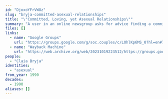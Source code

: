 ```yaml
---
id: "DjoxoYFrVW8z"
slug: "bryja-committed-asexual-relationships"
title: "\"Committed, Loving, yet Asexual Relationships\""
summary: "A user in an online newsgroup asks for advice finding a committed partnership as an sexual person"
files: []
links:
  - name: "Google Groups"
    url: "https://groups.google.com/g/soc.couples/c/LOhlKp6MS_0?hl=en#73727922e56309ef"
  - name: "Wayback Machine"
    url: "https://web.archive.org/web/20231019223512/https://groups.google.com/g/soc.couples/c/LOhlKp6MS_0?hl=en#73727922e56309ef"
people:
  - "Claia Bryja"
identities:
  - "asexual"
from_year: 1990
decades:
  - 1990
aliases: []
---
```

